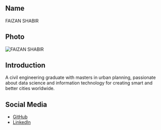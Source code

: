 ## Name
FAIZAN SHABIR

## Photo
![FAIZAN SHABIR](https://drive.google.com/file/d/15XYeJU7y1InIk9bIaHisQ98nbDoUTPbA/view?usp=sharing
)

## Introduction
A civil engineering graduate with masters in urban planning, passionate about data science and information technology for creating smart and better cities worldwide.

## Social Media
- [GitHub](https://github.com/mrbeigh)
- [LinkedIn](https://linkedin.com/in/fbeigh)